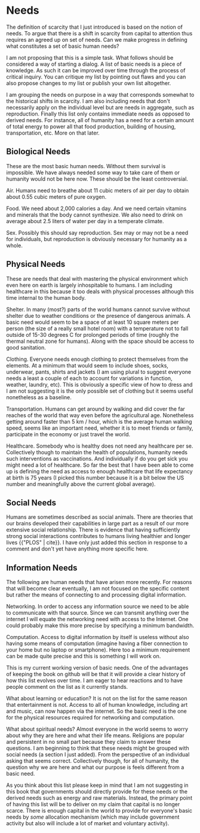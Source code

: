 # Needs

The definition of scarcity that I just introduced is based on the notion of needs. To argue that there is a shift in scarcity from capital to attention thus requires an agreed up on set of needs. Can we make progress in defining what constitutes a set of basic human needs?

I am not proposing that this is a simple task. What follows should be considered a way of starting a dialog. A list of basic needs is a piece of knowledge. As such it can be improved over time through the process of critical inquiry. You can critique my list by pointing out flaws and you can also propose changes to my list or publish your own list altogether.

I am grouping the needs on purpose in a way that corresponds somewhat to the historical shifts in scarcity. I am also including needs that don&apos;t necessarily apply on the individual level but are needs in aggregate, such as reproduction. Finally this list only contains immediate needs as opposed to derived needs. For instance, all of humanity has a need for a certain amount of total energy to power all that food production, building of housing, transportation, etc. More on that later.


## Biological Needs

These are the most basic human needs. Without them survival is impossible. We have always needed some way to take care of them or humanity would not be here now. These should be the least controversial.

Air. Humans need to breathe about 11 cubic meters of air per day to obtain about 0.55 cubic meters of pure oxygen.

Food. We need about 2,000 calories a day. And we need certain vitamins and minerals that the body cannot synthesize. We also need to drink on average about 2.5 liters of water per day in a temperate climate.

Sex. Possibly this should say reproduction. Sex may or may not be a need for individuals, but reproduction is obviously necessary for humanity as a whole.


## Physical Needs

These are needs that deal with mastering the physical environment which even here on earth is largely inhospitable to humans. I am including healthcare in this because it too deals with physical processes although this time internal to the human body.

Shelter. In many (most?) parts of the world humans cannot survive without shelter due to weather conditions or the presence of dangerous animals. A basic need would seem to be a space of at least 10 square meters per person (the size of a really small hotel room) with a temperature not to fall outside of 15-30 degrees C for prolonged periods of time (roughly the thermal neutral zone for humans). Along with the space should be access to good sanitation.

Clothing. Everyone needs enough clothing to protect themselves from the elements. At a minimum that would seem to include shoes, socks, underwear, pants, shirts and jackets (I am using plural to suggest everyone needs a least a couple of each to account for variations in function, weather, laundry, etc). This is obviously a specific view of how to dress and I am not suggesting it is the only possible set of clothing but it seems useful nonetheless as a baseline.

Transportation. Humans can get around by walking and did cover the far reaches of the world that way even before the agricultural age. Nonetheless getting around faster than 5 km / hour, which is the average human walking speed, seems like an important need, whether it is to meet friends or family, participate in the economy or just travel the world.

Healthcare. Somebody who is healthy does not need any healthcare per se. Collectively though to maintain the health of populations, humanity needs such interventions as vaccinations. And individually if do you get sick you might need a lot of healthcare. So far the best that I have been able to come up is defining the need as access to enough healthcare that life expectancy at birth is 75 years (I picked this number because it is a bit below the US number and meaningfully above the current global average).


## Social Needs

Humans are sometimes described as social animals. There are theories that our brains developed their capabilities in large part as a result of our more extensive social relationship. There is evidence that having sufficiently strong social interactions contributes to humans living healthier and longer lives {{"PLOS" | cite}}. I have only just added this section in response to a comment and don&apos;t yet have anything more specific here.


## Information Needs

The following are human needs that have arisen more recently. For reasons that will become clear eventually, I am not focused on the specific content but rather the means of connecting to and processing digital information.

Networking. In order to access any information source we need to be able to communicate with that source. Since we can transmit anything over the internet I will equate the networking need with access to the Internet. One could probably make this more precise by specifying a minimum bandwidth.

Computation. Access to digital information by itself is useless without also having some means of computation (imagine having a fiber connection to your home but no laptop or smartphone). Here too a minimum requirement can be made quite precise and this is something I will work on. 


This is my current working version of basic needs. One of the advantages of keeping the book on github will be that it will provide a clear history of how this list evolves over time. I am eager to hear reactions and to have people comment on the list as it currently stands.

What about learning or education? It is not on the list for the same reason that entertainment is not. Access to all of human knowledge, including art and music, can now happen via the internet. So the basic need is the one for the physical resources required for networking and computation.

What about spiritual needs? Almost everyone in the world seems to worry about why they are here and what their life means. Religions are popular and persistent in no small part because they claim to answer these questions. I am beginning to think that these needs might be grouped with social needs (a section I just added). From the perspective of an individual asking that seems correct. Collectively though, for all of humanity, the question why we are here and what our purpose is feels different from a basic need.

As you think about this list please keep in mind that I am not suggesting in this book that governments should directly provide for these needs or the derived needs such as energy and raw materials. Instead, the primary point of having this list will be to deliver on my claim that capital is no longer scarce. There is enough capital in the world to provide for everyone&apos;s basic needs by *some* allocation mechanism (which may include government activity but also will include a lot of market and voluntary activity).
